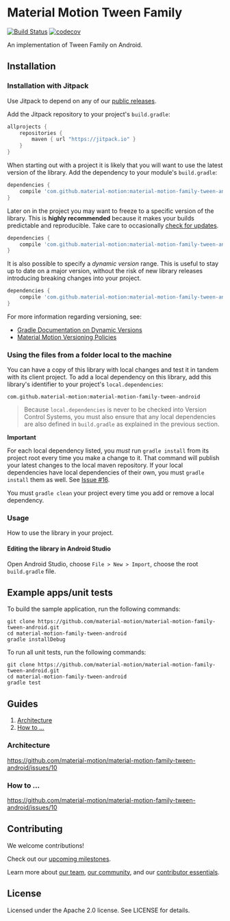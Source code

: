 # Material Motion Tween Family

[![Build Status](https://travis-ci.org/material-motion/material-motion-family-tween-android.svg?branch=develop)](https://travis-ci.org/material-motion/material-motion-family-tween-android)
[![codecov](https://codecov.io/gh/material-motion/material-motion-family-tween-android/branch/develop/graph/badge.svg)](https://codecov.io/gh/material-motion/material-motion-family-tween-android)

An implementation of Tween Family on Android.

## Installation

### Installation with Jitpack

Use Jitpack to depend on any of our [public releases](https://github.com/material-motion/material-motion-family-tween-android/releases).

Add the Jitpack repository to your project's `build.gradle`:

```gradle
allprojects {
    repositories {
        maven { url "https://jitpack.io" }
    }
}
```

When starting out with a project it is likely that you will want to use the
latest version of the library. Add the dependency to your module's
`build.gradle`:

```gradle
dependencies {
    compile 'com.github.material-motion:material-motion-family-tween-android:+'
}
```

Later on in the project you may want to freeze to a specific version of the
library. This is **highly recommended** because it makes your builds predictable
and reproducible. Take care to occasionally [check for updates](https://github.com/ben-manes/gradle-versions-plugin).

```gradle
dependencies {
    compile 'com.github.material-motion:material-motion-family-tween-android:1.0.0'
}
```

It is also possible to specify a *dynamic version* range. This is useful to stay
up to date on a major version, without the risk of new library releases
introducing breaking changes into your project.

```gradle
dependencies {
    compile 'com.github.material-motion:material-motion-family-tween-android:1.+'
}
```

For more information regarding versioning, see:

- [Gradle Documentation on Dynamic Versions](https://docs.gradle.org/current/userguide/dependency_management.html#sub:dynamic_versions_and_changing_modules)
- [Material Motion Versioning Policies](https://material-motion.gitbooks.io/material-motion-team/content/essentials/core_team_contributors/release_process.html#versioning)

### Using the files from a folder local to the machine

You can have a copy of this library with local changes and test it in tandem
with its client project. To add a local dependency on this library, add this
library's identifier to your project's `local.dependencies`:

```
com.github.material-motion:material-motion-family-tween-android
```

> Because `local.dependencies` is never to be checked into Version Control
Systems, you must also ensure that any local dependencies are also defined in
`build.gradle` as explained in the previous section.

**Important**

For each local dependency listed, you *must* run `gradle install` from its
project root every time you make a change to it. That command will publish your
latest changes to the local maven repository. If your local dependencies have
local dependencies of their own, you must `gradle install` them as well. See
[Issue #16](https://github.com/material-motion/material-motion-runtime-android/issues/16).

You must `gradle clean` your project every time you add or remove a local
dependency.

### Usage

How to use the library in your project.

#### Editing the library in Android Studio

Open Android Studio,
choose `File > New > Import`,
choose the root `build.gradle` file.

## Example apps/unit tests

To build the sample application, run the following commands:

    git clone https://github.com/material-motion/material-motion-family-tween-android.git
    cd material-motion-family-tween-android
    gradle installDebug

To run all unit tests, run the following commands:

    git clone https://github.com/material-motion/material-motion-family-tween-android.git
    cd material-motion-family-tween-android
    gradle test

## Guides

1. [Architecture](#architecture)
2. [How to ...](#how-to-...)

### Architecture

https://github.com/material-motion/material-motion-family-tween-android/issues/10

### How to ...

https://github.com/material-motion/material-motion-family-tween-android/issues/10

## Contributing

We welcome contributions!

Check out our [upcoming milestones](https://github.com/material-motion/material-motion-family-tween-android/milestones).

Learn more about [our team](https://material-motion.gitbooks.io/material-motion-team/content/),
[our community](https://material-motion.gitbooks.io/material-motion-team/content/community/),
and our [contributor essentials](https://material-motion.gitbooks.io/material-motion-team/content/essentials/).

## License

Licensed under the Apache 2.0 license. See LICENSE for details.
